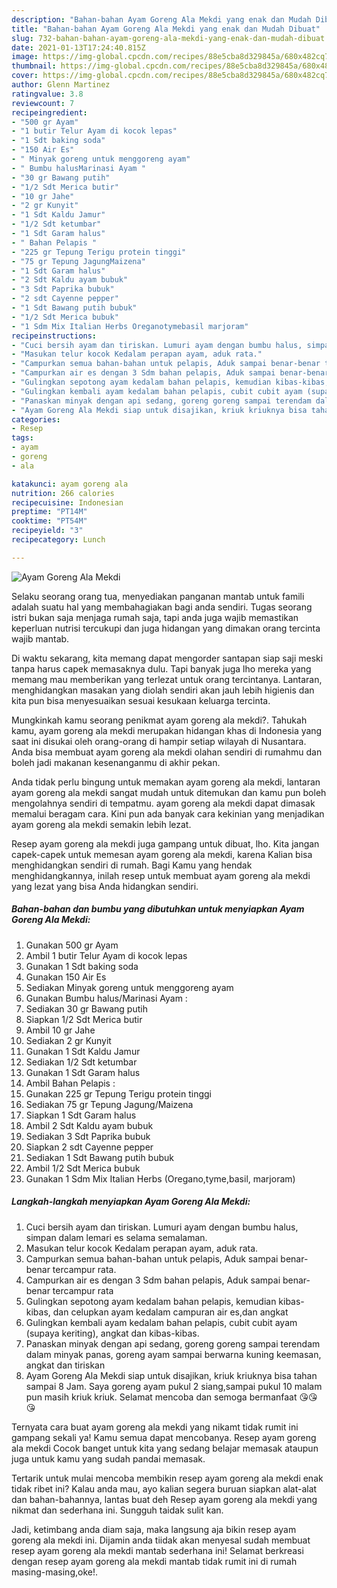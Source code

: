 ```yaml
---
description: "Bahan-bahan Ayam Goreng Ala Mekdi yang enak dan Mudah Dibuat"
title: "Bahan-bahan Ayam Goreng Ala Mekdi yang enak dan Mudah Dibuat"
slug: 732-bahan-bahan-ayam-goreng-ala-mekdi-yang-enak-dan-mudah-dibuat
date: 2021-01-13T17:24:40.815Z
image: https://img-global.cpcdn.com/recipes/88e5cba8d329845a/680x482cq70/ayam-goreng-ala-mekdi-foto-resep-utama.jpg
thumbnail: https://img-global.cpcdn.com/recipes/88e5cba8d329845a/680x482cq70/ayam-goreng-ala-mekdi-foto-resep-utama.jpg
cover: https://img-global.cpcdn.com/recipes/88e5cba8d329845a/680x482cq70/ayam-goreng-ala-mekdi-foto-resep-utama.jpg
author: Glenn Martinez
ratingvalue: 3.8
reviewcount: 7
recipeingredient:
- "500 gr Ayam"
- "1 butir Telur Ayam di kocok lepas"
- "1 Sdt baking soda"
- "150 Air Es"
- " Minyak goreng untuk menggoreng ayam"
- " Bumbu halusMarinasi Ayam "
- "30 gr Bawang putih"
- "1/2 Sdt Merica butir"
- "10 gr Jahe"
- "2 gr Kunyit"
- "1 Sdt Kaldu Jamur"
- "1/2 Sdt ketumbar"
- "1 Sdt Garam halus"
- " Bahan Pelapis "
- "225 gr Tepung Terigu protein tinggi"
- "75 gr Tepung JagungMaizena"
- "1 Sdt Garam halus"
- "2 Sdt Kaldu ayam bubuk"
- "3 Sdt Paprika bubuk"
- "2 sdt Cayenne pepper"
- "1 Sdt Bawang putih bubuk"
- "1/2 Sdt Merica bubuk"
- "1 Sdm Mix Italian Herbs Oreganotymebasil marjoram"
recipeinstructions:
- "Cuci bersih ayam dan tiriskan. Lumuri ayam dengan bumbu halus, simpan dalam lemari es selama semalaman."
- "Masukan telur kocok Kedalam perapan ayam, aduk rata."
- "Campurkan semua bahan-bahan untuk pelapis, Aduk sampai benar-benar tercampur rata."
- "Campurkan air es dengan 3 Sdm bahan pelapis, Aduk sampai benar-benar tercampur rata"
- "Gulingkan sepotong ayam kedalam bahan pelapis, kemudian kibas-kibas, dan celupkan ayam kedalam campuran air es,dan angkat"
- "Gulingkan kembali ayam kedalam bahan pelapis, cubit cubit ayam (supaya keriting), angkat dan kibas-kibas."
- "Panaskan minyak dengan api sedang, goreng goreng sampai terendam dalam minyak panas, goreng ayam sampai berwarna kuning keemasan, angkat dan tiriskan"
- "Ayam Goreng Ala Mekdi siap untuk disajikan, kriuk kriuknya bisa tahan sampai 8 Jam. Saya goreng ayam pukul 2 siang,sampai pukul 10 malam pun masih kriuk kriuk. Selamat mencoba dan semoga bermanfaat 😘😘😘"
categories:
- Resep
tags:
- ayam
- goreng
- ala

katakunci: ayam goreng ala 
nutrition: 266 calories
recipecuisine: Indonesian
preptime: "PT14M"
cooktime: "PT54M"
recipeyield: "3"
recipecategory: Lunch

---
```



![Ayam Goreng Ala Mekdi](https://img-global.cpcdn.com/recipes/88e5cba8d329845a/680x482cq70/ayam-goreng-ala-mekdi-foto-resep-utama.jpg)

Selaku seorang orang tua, menyediakan panganan mantab untuk famili adalah suatu hal yang membahagiakan bagi anda sendiri. Tugas seorang istri bukan saja menjaga rumah saja, tapi anda juga wajib memastikan keperluan nutrisi tercukupi dan juga hidangan yang dimakan orang tercinta wajib mantab.

Di waktu  sekarang, kita memang dapat mengorder santapan siap saji meski tanpa harus capek memasaknya dulu. Tapi banyak juga lho mereka yang memang mau memberikan yang terlezat untuk orang tercintanya. Lantaran, menghidangkan masakan yang diolah sendiri akan jauh lebih higienis dan kita pun bisa menyesuaikan sesuai kesukaan keluarga tercinta. 



Mungkinkah kamu seorang penikmat ayam goreng ala mekdi?. Tahukah kamu, ayam goreng ala mekdi merupakan hidangan khas di Indonesia yang saat ini disukai oleh orang-orang di hampir setiap wilayah di Nusantara. Anda bisa membuat ayam goreng ala mekdi olahan sendiri di rumahmu dan boleh jadi makanan kesenanganmu di akhir pekan.

Anda tidak perlu bingung untuk memakan ayam goreng ala mekdi, lantaran ayam goreng ala mekdi sangat mudah untuk ditemukan dan kamu pun boleh mengolahnya sendiri di tempatmu. ayam goreng ala mekdi dapat dimasak memalui beragam cara. Kini pun ada banyak cara kekinian yang menjadikan ayam goreng ala mekdi semakin lebih lezat.

Resep ayam goreng ala mekdi juga gampang untuk dibuat, lho. Kita jangan capek-capek untuk memesan ayam goreng ala mekdi, karena Kalian bisa menghidangkan sendiri di rumah. Bagi Kamu yang hendak menghidangkannya, inilah resep untuk membuat ayam goreng ala mekdi yang lezat yang bisa Anda hidangkan sendiri.

<!--inarticleads1-->

##### Bahan-bahan dan bumbu yang dibutuhkan untuk menyiapkan Ayam Goreng Ala Mekdi:

1. Gunakan 500 gr Ayam
1. Ambil 1 butir Telur Ayam di kocok lepas
1. Gunakan 1 Sdt baking soda
1. Gunakan 150 Air Es
1. Sediakan  Minyak goreng untuk menggoreng ayam
1. Gunakan  Bumbu halus/Marinasi Ayam :
1. Sediakan 30 gr Bawang putih
1. Siapkan 1/2 Sdt Merica butir
1. Ambil 10 gr Jahe
1. Sediakan 2 gr Kunyit
1. Gunakan 1 Sdt Kaldu Jamur
1. Sediakan 1/2 Sdt ketumbar
1. Gunakan 1 Sdt Garam halus
1. Ambil  Bahan Pelapis :
1. Gunakan 225 gr Tepung Terigu protein tinggi
1. Sediakan 75 gr Tepung Jagung/Maizena
1. Siapkan 1 Sdt Garam halus
1. Ambil 2 Sdt Kaldu ayam bubuk
1. Sediakan 3 Sdt Paprika bubuk
1. Siapkan 2 sdt Cayenne pepper
1. Sediakan 1 Sdt Bawang putih bubuk
1. Ambil 1/2 Sdt Merica bubuk
1. Gunakan 1 Sdm Mix Italian Herbs (Oregano,tyme,basil, marjoram)




<!--inarticleads2-->

##### Langkah-langkah menyiapkan Ayam Goreng Ala Mekdi:

1. Cuci bersih ayam dan tiriskan. Lumuri ayam dengan bumbu halus, simpan dalam lemari es selama semalaman.
1. Masukan telur kocok Kedalam perapan ayam, aduk rata.
1. Campurkan semua bahan-bahan untuk pelapis, Aduk sampai benar-benar tercampur rata.
1. Campurkan air es dengan 3 Sdm bahan pelapis, Aduk sampai benar-benar tercampur rata
1. Gulingkan sepotong ayam kedalam bahan pelapis, kemudian kibas-kibas, dan celupkan ayam kedalam campuran air es,dan angkat
1. Gulingkan kembali ayam kedalam bahan pelapis, cubit cubit ayam (supaya keriting), angkat dan kibas-kibas.
1. Panaskan minyak dengan api sedang, goreng goreng sampai terendam dalam minyak panas, goreng ayam sampai berwarna kuning keemasan, angkat dan tiriskan
1. Ayam Goreng Ala Mekdi siap untuk disajikan, kriuk kriuknya bisa tahan sampai 8 Jam. Saya goreng ayam pukul 2 siang,sampai pukul 10 malam pun masih kriuk kriuk. Selamat mencoba dan semoga bermanfaat 😘😘😘




Ternyata cara buat ayam goreng ala mekdi yang nikamt tidak rumit ini gampang sekali ya! Kamu semua dapat mencobanya. Resep ayam goreng ala mekdi Cocok banget untuk kita yang sedang belajar memasak ataupun juga untuk kamu yang sudah pandai memasak.

Tertarik untuk mulai mencoba membikin resep ayam goreng ala mekdi enak tidak ribet ini? Kalau anda mau, ayo kalian segera buruan siapkan alat-alat dan bahan-bahannya, lantas buat deh Resep ayam goreng ala mekdi yang nikmat dan sederhana ini. Sungguh taidak sulit kan. 

Jadi, ketimbang anda diam saja, maka langsung aja bikin resep ayam goreng ala mekdi ini. Dijamin anda tiidak akan menyesal sudah membuat resep ayam goreng ala mekdi mantab sederhana ini! Selamat berkreasi dengan resep ayam goreng ala mekdi mantab tidak rumit ini di rumah masing-masing,oke!.

